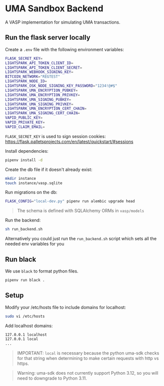 # UMA Sandbox Backend

A VASP implementation for simulating UMA transactions.

## Run the flask server locally

Create a `.env` file with the following environment variables:

```bash
FLASK_SECRET_KEY=
LIGHTSPARK_API_TOKEN_CLIENT_ID=
LIGHTSPARK_API_TOKEN_CLIENT_SECRET=
LIGHTSPARK_WEBHOOK_SIGNING_KEY=
BITCOIN_NETWORK="REGTEST"
LIGHTSPARK_NODE_ID=
LIGHTSPARK_OSK_NODE_SIGNING_KEY_PASSWORD="1234!@#$"
LIGHTSPARK_UMA_ENCRYPTION_PUBKEY=
LIGHTSPARK_UMA_ENCRYPTION_PRIVKEY=
LIGHTSPARK_UMA_SIGNING_PUBKEY=
LIGHTSPARK_UMA_SIGNING_PRIVKEY=
LIGHTSPARK_UMA_ENCRYPTION_CERT_CHAIN=
LIGHTSPARK_UMA_SIGNING_CERT_CHAIN=
VAPID_PUBLIC_KEY=
VAPID_PRIVATE_KEY=
VAPID_CLAIM_EMAIL=
```

`FLASK_SECRET_KEY` is used to sign session cookies: https://flask.palletsprojects.com/en/latest/quickstart/#sessions

Install dependencies:

```bash
pipenv install -d
```

Create the db file if it doesn't already exist:

```bash
mkdir instance
touch instance/vasp.sqlite
```

Run migrations on the db:

```bash
FLASK_CONFIG="local-dev.py" pipenv run alembic upgrade head
```

> The schema is defined with SQLAlchemy ORMs in `vasp/models`

Run the backend:

```bash
sh run_backend.sh
```

Alternatively you could just run the `run_backend.sh` script which sets all the needed env variables for you

## Run black

We use `black` to format python files.

```bash
pipenv run black .
```

## Setup

Modify your /etc/hosts file to include domains for localhost:

```bash
sudo vi /etc/hosts
```

Add localhost domains:

```bash
127.0.0.1 localhost
127.0.0.1 local
...
```

> IMPORTANT: `local` is necessary because the python uma-sdk checks for that string when determining to make certain requests with http vs https.

> Warning: uma-sdk does not currently support Python 3.12, so you will need to downgrade to Python 3.11.
